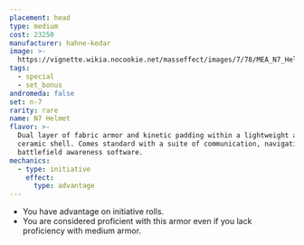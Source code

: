 ```yaml
---
placement: head
type: medium
cost: 23250
manufacturer: hahne-kedar
image: >-
  https://vignette.wikia.nocookie.net/masseffect/images/7/78/MEA_N7_Helmet.png/revision/latest/scale-to-width-down/700?cb=20180507215345
tags:
  - special
  - set_bonus
andromeda: false
set: n-7
rarity: rare
name: N7 Helmet
flavor: >-
  Dual layer of fabric armor and kinetic padding within a lightweight ablative
  ceramic shell. Comes standard with a suite of communication, navigation, and
  battlefield awareness software.
mechanics:
  - type: initiative
    effect:
      type: advantage
---
```

- You have advantage on initiative rolls.
- You are considered proficient with this armor even if you lack proficiency with medium armor.
